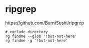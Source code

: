 # ripgrep

https://github.com/BurntSushi/ripgrep

```
# exclude directory
rg findme --glob '!but-not-here'
rg findme -g '!but-not-here'
```
